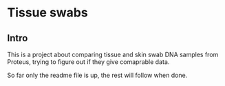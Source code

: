 # Tissue swabs

## Intro

This is a project about comparing tissue and skin swab DNA samples from Proteus, trying to figure out if they give comaprable data.



So far only the readme file is up, the rest will follow when done.
